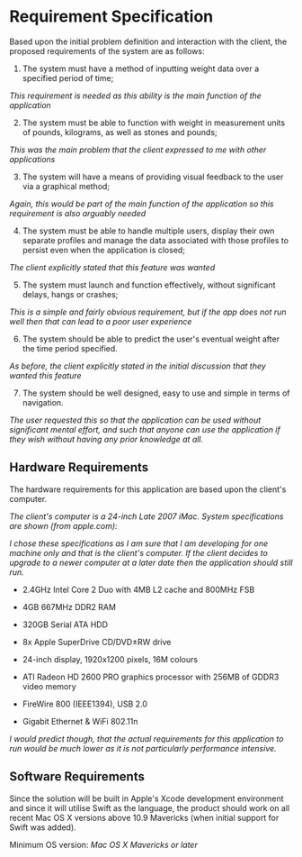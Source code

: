 # Requirement Specification

Based upon the initial problem definition and interaction with the client, the proposed requirements of the system are as follows:

1. The system must have a method of inputting weight data over a specified period of time;

  *This requirement is needed as this ability is the main function of the application*

2. The system must be able to function with weight in measurement units of pounds, kilograms, as well as stones and pounds;

  *This was the main problem that the client expressed to me with other applications*

3. The system will have a means of providing visual feedback to the user via a graphical method;

  *Again, this would be part of the main function of the application so this requirement is also arguably needed*

4. The system must be able to handle multiple users, display their own separate profiles and manage the data associated with those profiles to persist even when the application is closed;

  *The client explicitly stated that this feature was wanted*

5. The system must launch and function effectively, without significant delays, hangs or crashes;

  *This is a simple and fairly obvious requirement, but if the app does not run well then that can lead to a poor user experience*

6. The system should be able to predict the user's eventual weight after the time period specified.

  *As before, the client explicitly stated in the initial discussion that they wanted this feature*

7. The system should be well designed, easy to use and simple in terms of navigation.

*The user requested this so that the application can be used without significant mental effort, and such that anyone can use the application if they wish without having any prior knowledge at all.*

## Hardware Requirements
The hardware requirements for this application are based upon the client's computer.

*The client's computer is a 24-inch Late 2007 iMac. System specifications are shown (from apple.com):*

*I chose these specifications as I am sure that I am developing for one machine only and that is the client's computer. If the client decides to upgrade to a newer computer at a later date then the application should still run.*

* 2.4GHz Intel Core 2 Duo with 4MB L2 cache and 800MHz FSB

* 4GB 667MHz DDR2 RAM

* 320GB Serial ATA HDD

* 8x Apple SuperDrive CD/DVD±RW drive

* 24-inch display, 1920x1200 pixels, 16M colours

* ATI Radeon HD 2600 PRO graphics processor with 256MB of GDDR3 video memory

* FireWire 800 (IEEE1394), USB 2.0

* Gigabit Ethernet & WiFi 802.11n

*I would predict though, that the actual requirements for this application to run would be much lower as it is not particularly performance intensive.*

## Software Requirements
Since the solution will be built in Apple's Xcode development environment and since it will utilise Swift as the language, the product should work on all recent Mac OS X versions above 10.9 Mavericks (when initial support for Swift was added).

Minimum OS version: *Mac OS X Mavericks or later*
